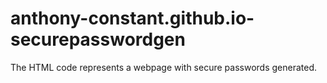 # anthony-constant.github.io-securepasswordgen
The HTML code represents a webpage with secure passwords generated. 
